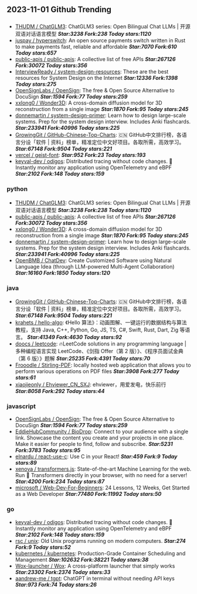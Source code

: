 ## 2023-11-01 Github Trending

### 
* [THUDM / ChatGLM3](https://github.com/THUDM/ChatGLM3): ChatGLM3 series: Open Bilingual Chat LLMs | 开源双语对话语言模型 ***Star:3238 Fork:238 Today stars:1120***
* [juspay / hyperswitch](https://github.com/juspay/hyperswitch): An open source payments switch written in Rust to make payments fast, reliable and affordable ***Star:7070 Fork:610 Today stars:657***
* [public-apis / public-apis](https://github.com/public-apis/public-apis): A collective list of free APIs ***Star:267126 Fork:30072 Today stars:356***
* [InterviewReady / system-design-resources](https://github.com/InterviewReady/system-design-resources): These are the best resources for System Design on the Internet ***Star:12336 Fork:1398 Today stars:275***
* [OpenSignLabs / OpenSign](https://github.com/OpenSignLabs/OpenSign): The free & Open Source Alternative to DocuSign ***Star:1594 Fork:77 Today stars:259***
* [xxlong0 / Wonder3D](https://github.com/xxlong0/Wonder3D): A cross-domain diffusion model for 3D reconstruction from a single image ***Star:1870 Fork:95 Today stars:245***
* [donnemartin / system-design-primer](https://github.com/donnemartin/system-design-primer): Learn how to design large-scale systems. Prep for the system design interview. Includes Anki flashcards. ***Star:233941 Fork:40996 Today stars:225***
* [GrowingGit / GitHub-Chinese-Top-Charts](https://github.com/GrowingGit/GitHub-Chinese-Top-Charts): 🇨🇳 GitHub中文排行榜，各语言分设「软件 | 资料」榜单，精准定位中文好项目。各取所需，高效学习。 ***Star:67148 Fork:9504 Today stars:221***
* [vercel / geist-font](https://github.com/vercel/geist-font):  ***Star:952 Fork:23 Today stars:193***
* [keyval-dev / odigos](https://github.com/keyval-dev/odigos): Distributed tracing without code changes. 🚀 Instantly monitor any application using OpenTelemetry and eBPF ***Star:2102 Fork:148 Today stars:159***

### python
* [THUDM / ChatGLM3](https://github.com/THUDM/ChatGLM3): ChatGLM3 series: Open Bilingual Chat LLMs | 开源双语对话语言模型 ***Star:3238 Fork:238 Today stars:1120***
* [public-apis / public-apis](https://github.com/public-apis/public-apis): A collective list of free APIs ***Star:267126 Fork:30072 Today stars:356***
* [xxlong0 / Wonder3D](https://github.com/xxlong0/Wonder3D): A cross-domain diffusion model for 3D reconstruction from a single image ***Star:1870 Fork:95 Today stars:245***
* [donnemartin / system-design-primer](https://github.com/donnemartin/system-design-primer): Learn how to design large-scale systems. Prep for the system design interview. Includes Anki flashcards. ***Star:233941 Fork:40996 Today stars:225***
* [OpenBMB / ChatDev](https://github.com/OpenBMB/ChatDev): Create Customized Software using Natural Language Idea (through LLM-powered Multi-Agent Collaboration) ***Star:16160 Fork:1850 Today stars:120***

### java
* [GrowingGit / GitHub-Chinese-Top-Charts](https://github.com/GrowingGit/GitHub-Chinese-Top-Charts): 🇨🇳 GitHub中文排行榜，各语言分设「软件 | 资料」榜单，精准定位中文好项目。各取所需，高效学习。 ***Star:67148 Fork:9504 Today stars:221***
* [krahets / hello-algo](https://github.com/krahets/hello-algo): 《Hello 算法》：动画图解、一键运行的数据结构与算法教程，支持 Java, C++, Python, Go, JS, TS, C#, Swift, Rust, Dart, Zig 等语言。 ***Star:41349 Fork:4630 Today stars:92***
* [doocs / leetcode](https://github.com/doocs/leetcode): 🔥LeetCode solutions in any programming language | 多种编程语言实现 LeetCode、《剑指 Offer（第 2 版）》、《程序员面试金典（第 6 版）》题解 ***Star:25235 Fork:4391 Today stars:70***
* [Frooodle / Stirling-PDF](https://github.com/Frooodle/Stirling-PDF): locally hosted web application that allows you to perform various operations on PDF files ***Star:3908 Fork:277 Today stars:61***
* [xiaojieonly / Ehviewer_CN_SXJ](https://github.com/xiaojieonly/Ehviewer_CN_SXJ): ehviewer，用爱发电，快乐前行 ***Star:8058 Fork:292 Today stars:44***

### javascript
* [OpenSignLabs / OpenSign](https://github.com/OpenSignLabs/OpenSign): The free & Open Source Alternative to DocuSign ***Star:1594 Fork:77 Today stars:259***
* [EddieHubCommunity / BioDrop](https://github.com/EddieHubCommunity/BioDrop): Connect to your audience with a single link. Showcase the content you create and your projects in one place. Make it easier for people to find, follow and subscribe. ***Star:5231 Fork:3783 Today stars:95***
* [elnardu / react-use-c](https://github.com/elnardu/react-use-c): Use C in your React! ***Star:459 Fork:9 Today stars:89***
* [xenova / transformers.js](https://github.com/xenova/transformers.js): State-of-the-art Machine Learning for the web. Run 🤗 Transformers directly in your browser, with no need for a server! ***Star:4200 Fork:234 Today stars:87***
* [microsoft / Web-Dev-For-Beginners](https://github.com/microsoft/Web-Dev-For-Beginners): 24 Lessons, 12 Weeks, Get Started as a Web Developer ***Star:77480 Fork:11992 Today stars:50***

### go
* [keyval-dev / odigos](https://github.com/keyval-dev/odigos): Distributed tracing without code changes. 🚀 Instantly monitor any application using OpenTelemetry and eBPF ***Star:2102 Fork:148 Today stars:159***
* [rsc / unix](https://github.com/rsc/unix): Old Unix programs running on modern computers. ***Star:274 Fork:9 Today stars:52***
* [kubernetes / kubernetes](https://github.com/kubernetes/kubernetes): Production-Grade Container Scheduling and Management ***Star:102632 Fork:38221 Today stars:38***
* [Wox-launcher / Wox](https://github.com/Wox-launcher/Wox): A cross-platform launcher that simply works ***Star:23302 Fork:2374 Today stars:33***
* [aandrew-me / tgpt](https://github.com/aandrew-me/tgpt): ChatGPT in terminal without needing API keys ***Star:973 Fork:74 Today stars:26***
